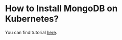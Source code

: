 # How to Install MongoDB on Kubernetes?

You can find tutorial [here](https://antonputra.com/kubernetes/how-to-install-mongodb-on-kubernetes/).
